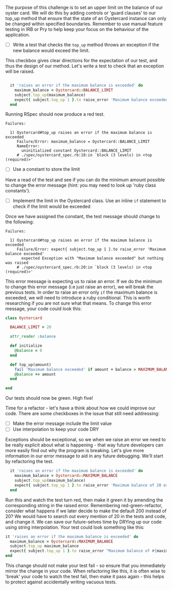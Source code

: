 The purpose of this challenge is to set an upper limit on the balance of our oyster card. We will do this by adding controls or 'guard clauses' to our top_up method that ensure that the state of an Oystercard instance can only be changed within specified boundaries. Remember to use manual feature testing in IRB or Pry to help keep your focus on the behaviour of the application.

- [ ] Write a test that checks the `top_up` method throws an exception if the new balance would exceed the limit.

This checkbox gives clear directions for the expectation of our test, and thus the design of our method. Let's write a test to check that an exception will be raised.

``` ruby

  it 'raises an error if the maximum balance is exceeded' do
    maximum_balance = Oystercard::BALANCE_LIMIT
    subject.top_up(maximum_balance)
    expect{ subject.top_up 1 }.to raise_error 'Maximum balance exceeded'
  end

```

Running RSpec should now produce a red test.

```
Failures:

  1) Oystercard#top_up raises an error if the maximum balance is exceeded
     Failure/Error: maximum_balance = Oystercard::BALANCE_LIMIT
     NameError:
       uninitialized constant Oystercard::BALANCE_LIMIT
     # ./spec/oystercard_spec.rb:18:in `block (3 levels) in <top (required)>'
```

- [ ] Use a constant to store the limit

Have a read of the test and see if you can do the minimum amount possible to change the error message (hint: you may need to look up 'ruby class constants').

- [ ] Implement the limit in the Oystercard class. Use an inline `if` statement to check if the limit would be exceeded

Once we have assigned the constant, the test message should change to the following:

```
Failures:

  1) Oystercard#top_up raises an error if the maximum balance is exceeded
     Failure/Error: expect{ subject.top_up 1 }.to raise_error 'Maximum balance exceeded'
       expected Exception with "Maximum balance exceeded" but nothing was raised
     # ./spec/oystercard_spec.rb:20:in `block (3 levels) in <top (required)>'
```
This error message is expecting us to raise an error. If we do the minimum to change this error message (i.e just raise an error), we will break the previous tests. In order to raise an error only `if` the maximum balance is exceeded, we will need to introduce a ruby conditional. This is worth researching if you are not sure what that means. To change this error message, your code could look this:
``` ruby
class Oystercard

  BALANCE_LIMIT = 20

  attr_reader :balance

  def initialize
    @balance = 0
  end

  def top_up(amount)
    fail 'Maximum balance exceeded' if amount + balance > MAXIMUM_BALANCE
    @balance += amount
  end

end
```

Our tests should now be green. High five!

Time for a refactor - let's have a think about how we could improve our code. There are some checkboxes in the issue that still need addressing:

- [ ] Make the error message include the limit value
- [ ] Use interpolation to keep your code DRY

Exceptions should be exceptional, so we when we raise an error we need to be really explicit about what is happening - that way future developers can more easily find out why the program is breaking. Let's give more information in our error message to aid in any future debugging. We'll start by refactoring the test.

``` ruby
  it 'raises an error if the maximum balance is exceeded' do
    maximum_balance = Oystercard::MAXIMUM_BALANCE
    subject.top_up(maximum_balance)
    expect{ subject.top_up 1 }.to raise_error 'Maximum balance of 20 exceeded'
  end
```

Run this and watch the test turn red, then make it green it by amending the corresponding string in the raised error. Remembering red-green-refactor, consider what happens if we later decide to make the default 200 instead of 20? We would have to search out every mention of 20 in the tests and code, and change it. We can save our future-selves time by DRYing up our code using string interpolation. Your test could look something like this:

``` ruby
it 'raises an error if the maximum balance is exceeded' do
  maximum_balance = Oystercard::MAXIMUM_BALANCE
  subject.top_up maximum_balance
  expect{ subject.top_up 1 }.to raise_error "Maximum balance of #{maximum_balance} exceeded"
end
```

This change should not make your test fail - so ensure that you immediately mirror the change in your code. When refactoring like this, it is often wise to 'break' your code to watch the test fail, then make it pass again - this helps to protect against accidentally writing vacuous tests.
